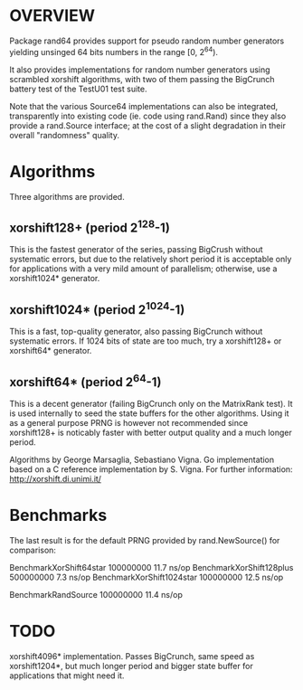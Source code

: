 # OVERVIEW

Package rand64 provides support for pseudo random number generators
yielding unsinged 64 bits numbers in the range [0, 2<sup>64</sup>).

It also provides implementations for random number generators using
scrambled xorshift algorithms, with two of them passing the BigCrunch
battery test of the TestU01 test suite.

Note that the various Source64 implementations can also be integrated,
transparently into existing code (ie. code using rand.Rand) since they
also provide a rand.Source interface; at the cost of a slight
degradation in their overall "randomness" quality.

# Algorithms

Three algorithms are provided.

## xorshift128+ (period 2<sup>128</sup>-1)

This is the fastest generator of the series, passing BigCrush without
systematic errors, but due to the relatively short period it is
acceptable only for applications with a very mild amount of parallelism;
otherwise, use a xorshift1024\* generator.

## xorshift1024\* (period 2<sup>1024</sup>-1)

This is a fast, top-quality generator, also passing BigCrunch without
systematic errors. If 1024 bits of state are too much, try a
xorshift128+ or xorshift64\* generator.

## xorshift64\* (period 2<sup>64</sup>-1)

This is a decent generator (failing BigCrunch only on the MatrixRank
test). It is used internally to seed the state buffers for the other
algorithms. Using it as a general purpose PRNG is however not
recommended since xorshift128+ is noticably faster with better output
quality and a much longer period.

Algorithms by George Marsaglia, Sebastiano Vigna. Go implementation
based on a C reference implementation by S. Vigna. For further
information: http://xorshift.di.unimi.it/

# Benchmarks

The last result is for the default PRNG provided by rand.NewSource() for
comparison:

BenchmarkXorShift64star     100000000       11.7 ns/op
BenchmarkXorShift128plus    500000000        7.3 ns/op
BenchmarkXorShift1024star   100000000       12.5 ns/op

BenchmarkRandSource         100000000       11.4 ns/op

# TODO

xorshift4096\* implementation. Passes BigCrunch, same speed as xorshift1204\*,
but much longer period and bigger state buffer for applications that might
need it.

